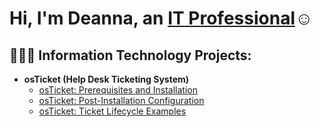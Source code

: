<h1>Hi, I'm Deanna, an <a href="https://linkedin.com/in/Josh">IT Professional</a>☺</h1>

<h2>👩🏾‍💻 Information Technology Projects:</h2>

- <b>osTicket (Help Desk Ticketing System)</b>
  - [osTicket: Prerequisites and Installation](https://github.com/Dhorton93/osticket-prereqs)
  - [osTicket: Post-Installation Configuration](https://github.com/Dhorton93/post-install-config)
  - [osTicket: Ticket Lifecycle Examples](https://github.com/Dhorton93/ticket-lifecycle)






[instagram]: https://www.instagram.com/Deanna
[linkedin]: https://linkedin.com/in/Deanna 
